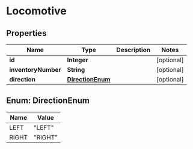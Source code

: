 

# Locomotive


## Properties

| Name | Type | Description | Notes |
|------------ | ------------- | ------------- | -------------|
|**id** | **Integer** |  |  [optional] |
|**inventoryNumber** | **String** |  |  [optional] |
|**direction** | [**DirectionEnum**](#DirectionEnum) |  |  [optional] |



## Enum: DirectionEnum

| Name | Value |
|---- | -----|
| LEFT | &quot;LEFT&quot; |
| RIGHT | &quot;RIGHT&quot; |




